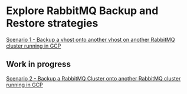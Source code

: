 # Explore RabbitMQ Backup and Restore strategies

[Scenario 1 - Backup a vhost onto another vhost on another RabbitMQ cluster running in GCP](scenario1/README.md)

## Work in progress

[Scenario 2 - Backup a RabbitMQ Cluster onto another RabbitMQ cluster running in GCP](scenario2/README.md)

